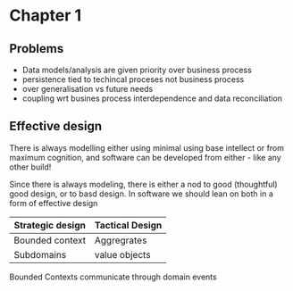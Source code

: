 # Chapter 1

## Problems

- Data models/analysis are given priority over business process
- persistence tied to techincal proceses not business process
- over generalisation vs future needs
- coupling wrt busines process interdependence and data reconciliation  

## Effective design

There is always modelling either using minimal using base intellect or from maximum cognition, and software can be developed from either - like any other build!

Since there is always modeling, there is either a nod to good (thoughtful) good design, or to basd design. In software we should lean on both in a form of effective design

| Strategic design | Tactical Design | 
|-|--|
| Bounded context| Aggregrates |
| Subdomains| value  objects|

Bounded Contexts communicate through domain events
